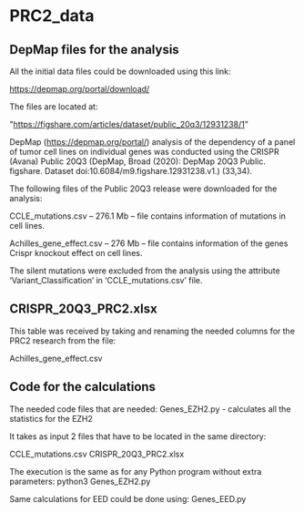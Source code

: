# PRC2_data

## DepMap files for the analysis

All the initial data files could be downloaded using this link:

https://depmap.org/portal/download/ 

The files are located at:

"https://figshare.com/articles/dataset/public_20q3/12931238/1" 
 

DepMap (https://depmap.org/portal/) analysis of the dependency of a panel of tumor cell lines on individual genes was conducted using the CRISPR (Avana) Public 20Q3 (DepMap, Broad (2020): DepMap 20Q3 Public. figshare. Dataset doi:10.6084/m9.figshare.12931238.v1.) (33,34). 
 
 
 
The following files of the Public 20Q3 release were downloaded for the analysis:
 
CCLE_mutations.csv – 276.1 Mb – file contains information of mutations in cell lines. 
 
Achilles_gene_effect.csv – 276 Mb – file contains information of the genes Crispr knockout effect on cell lines.
 
 
The silent mutations were excluded from the analysis using the attribute ‘Variant_Classification’ in ‘CCLE_mutations.csv’ file.
 
##  CRISPR_20Q3_PRC2.xlsx 
 
This table was received by taking and renaming the needed columns for the PRC2 research from the file:

Achilles_gene_effect.csv 


## Code for the calculations  

The needed code files that are needed:
Genes_EZH2.py  - calculates all the statistics for the EZH2

It takes as input 2 files that have to be located in the same directory:

CCLE_mutations.csv
CRISPR_20Q3_PRC2.xlsx

The execution is the same as for any Python program without extra parameters:
python3 Genes_EZH2.py

Same calculations for EED could be done using:
Genes_EED.py


